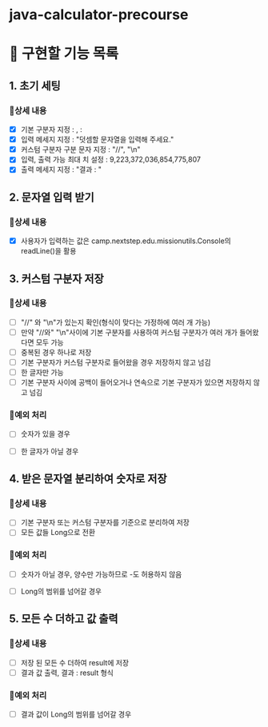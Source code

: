 # java-calculator-precourse

# 🎯 구현할 기능 목록

## 1. 초기 세팅

### 📃상세 내용

- [x] 기본 구분자 지정 : , :
- [x] 입력 메세지 지정 : "덧셈할 문자열을 입력해 주세요."
- [x] 커스텀 구분자 구분 문자 지정 : "//", "\n"
- [x] 입력, 출력 가능 최대 치 설정 : 9,223,372,036,854,775,807
- [x] 출력 메세지 지정 : "결과 : "
## 2. 문자열 입력 받기

### 📃상세 내용

- [x]  사용자가 입력하는 값은 camp.nextstep.edu.missionutils.Console의 readLine()을 활용


## 3. 커스텀 구분자 저장

### 📃상세 내용
- [ ] "//" 와 "\n"가 있는지 확인(형식이 맞다는 가정하에 여러 개 가능)
- [ ] 만약 "//와" "\n"사이에 기본 구분자를 사용하여 커스텀 구분자가 여러 개가 들어왔다면 모두 가능
- [ ] 중복된 경우 하나로 저장
- [ ] 기본 구분자가 커스텀 구분자로 들어왔을 경우 저장하지 않고 넘김
- [ ] 한 글자만 가능
- [ ] 기본 구분자 사이에 공백이 들어오거나 연속으로 기본 구분자가 있으면 저장하지 않고 넘김

### 🚫예외 처리
- [ ] 숫자가 있을 경우
- [ ] 한 글자가 아닐 경우


## 4. 받은 문자열 분리하여 숫자로 저장

### 📃상세 내용
- [ ] 기본 구분자 또는 커스텀 구분자를 기준으로 분리하여 저장
- [ ] 모든 값들 Long으로 전환

### 🚫예외 처리
- [ ] 숫자가 아닐 경우, 양수만 가능하므로 -도 허용하지 않음
- [ ] Long의 범위를 넘어갈 경우


## 5. 모든 수 더하고 값 출력

### 📃상세 내용
- [ ] 저장 된 모든 수 더하여 result에 저장
- [ ] 결과 값 출력, 결과 : result 형식
### 🚫예외 처리
- [ ] 결과 값이 Long의 범위를 넘어갈 경우

   

